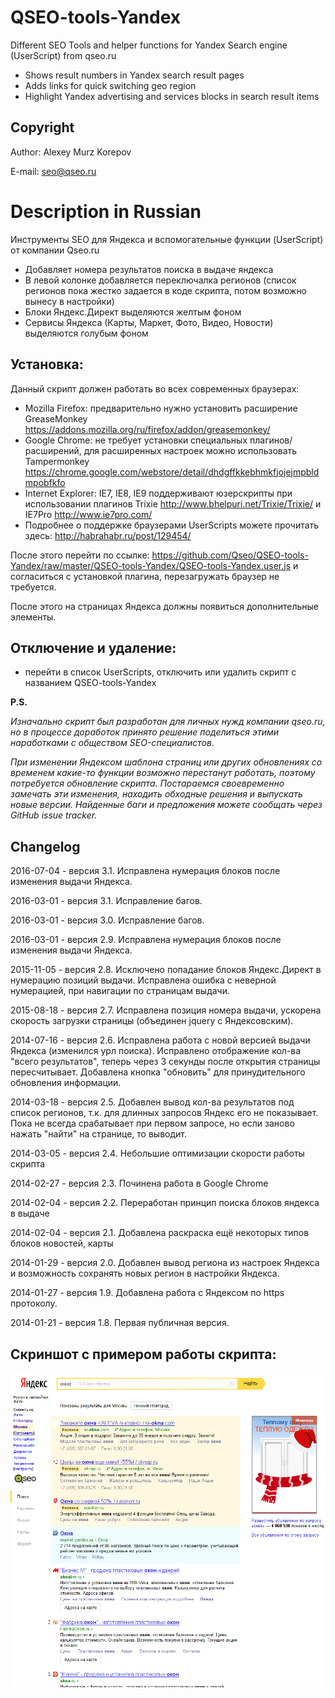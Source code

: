 # QSEO-tools-Yandex

Different SEO Tools and helper functions for Yandex Search engine (UserScript) from qseo.ru

- Shows result numbers in Yandex search result pages
- Adds links for quick switching geo region
- Highlight Yandex advertising and services blocks in search result items

Copyright
------------------------

Author: Alexey Murz Korepov

E-mail: seo@qseo.ru

Description in Russian
========================

Инструменты SEO для Яндекса и вспомогательные функции (UserScript) от компании Qseo.ru

- Добавляет номера результатов поиска в выдаче яндекса
- В левой колонке добавляется переключалка регионов (список регионов пока жестко задается в коде скрипта, потом возможно вынесу в настройки)
- Блоки Яндекс.Директ выделяются желтым фоном
- Сервисы Яндекса (Карты, Маркет, Фото, Видео, Новости) выделяются голубым фоном

Установка:
------------------------

Данный скрипт должен работать во всех современных браузерах:

- Mozilla Firefox: предварительно нужно установить расширение GreaseMonkey https://addons.mozilla.org/ru/firefox/addon/greasemonkey/
- Google Chrome: не требует установки специальных плагинов/расширений, для расширенных настроек можно использовать Tampermonkey https://chrome.google.com/webstore/detail/dhdgffkkebhmkfjojejmpbldmpobfkfo
- Internet Explorer: IE7, IE8, IE9 поддерживают юзерскрипты при использовании плагинов Trixie http://www.bhelpuri.net/Trixie/Trixie/ и IE7Pro http://www.ie7pro.com/
- Подробнее о поддержке браузерами UserScripts можете прочитать здесь: http://habrahabr.ru/post/129454/

После этого перейти по ссылке: https://github.com/Qseo/QSEO-tools-Yandex/raw/master/QSEO-tools-Yandex/QSEO-tools-Yandex.user.js
и согласиться с установкой плагина, перезагружать браузер не требуется.

После этого на страницах Яндекса должны появиться дополнительные элементы.

Отключение и удаление:
------------------------

- перейти в список UserScripts, отключить или удалить скрипт с названием QSEO-tools-Yandex

**P.S.**

*Изначально скрипт был разработан для личных нужд компании qseo.ru, но в процессе доработок принято решение поделиться этими наработками с обществом SEO-специалистов.*

*При изменении Яндексом шаблона страниц или других обновлениях со временем какие-то функции возможно перестанут работать, поэтому потребуется обновление скрипта. Постараемся своевременно замечать эти изменения, находить обходные решения  и выпускать новые версии. Найденные баги и предложения можете сообщать через GitHub issue tracker.*


Changelog
---------

2016-07-04 - версия 3.1. Исправлена нумерация блоков после изменения выдачи Яндекса.

2016-03-01 - версия 3.1. Исправление багов.

2016-03-01 - версия 3.0. Исправление багов.

2016-03-01 - версия 2.9. Исправлена нумерация блоков после изменения выдачи Яндекса.

2015-11-05 - версия 2.8. Исключено попадание блоков Яндекс.Директ в нумерацию позиций выдачи. Исправлена ошибка с неверной нумерацией, при навигации по страницам выдачи.

2015-08-18 - версия 2.7. Исправлена позиция номера выдачи, ускорена скорость загрузки страницы (объединен jquery с Яндексовским).

2014-07-16 - версия 2.6. Исправлена работа с новой версией выдачи Яндекса (изменился урл поиска). Исправлено отображение кол-ва "всего результатов", теперь через 3 секунды после открытия страницы пересчитывает. Добавлена кнопка "обновить" для принудительного обновления информации.

2014-03-18 - версия 2.5. Добавлен вывод кол-ва результатов под список регионов, т.к. для длинных запросов Яндекс его не показывает. Пока не всегда срабатывает при первом запросе, но если заново нажать "найти" на странице, то выводит.

2014-03-05 - версия 2.4. Небольшие оптимизации скорости работы скрипта

2014-02-27 - версия 2.3. Починена работа в Google Chrome

2014-02-04 - версия 2.2. Переработан принцип поиска блоков яндекса в выдаче

2014-02-04 - версия 2.1. Добавлена раскраска ещё некоторых типов блоков новостей, карты

2014-01-29 - версия 2.0. Добавлен вывод региона из настроек Яндекса и возможность сохранять новых регион в настройки Яндекса.

2014-01-27 - версия 1.9. Добавлена работа с Яндексом по https протоколу.

2014-01-21 - версия 1.8. Первая публичная версия.


Скриншот с примером работы скрипта:
------------------------
![Скриншот с примером работы скрипта](https://github.com/Qseo/QSEO-tools-Yandex/raw/master/qseo-tools-yandex-screenshot.png)